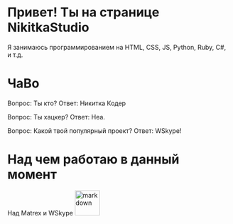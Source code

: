 # Привет! Ты на странице NikitkaStudio
Я занимаюсь программированием на HTML, CSS, JS, Python, Ruby, C#, и т.д.

# ЧаВо
Вопрос: Ты кто?
Ответ: Никитка Кодер

Вопрос: Ты хацкер?
Ответ: Неа.

Вопрос: Какой твой популярный проект?
Ответ: WSkype!

# Над чем работаю в данный момент
Над Matrex и WSkype
<img alt="markdown" height="56" src="https://cdn.jsdelivr.net/npm/@intergrav/devins-badges@3/assets/compact/built-with/markdown_vector.svg">
